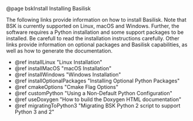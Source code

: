


@page bskInstall Installing Basilisk


The following links provide information on how to install Basilisk.  Note that BSK is currently supported on Linux, macOS and Windows.  Further, the software requires a Python installation and some support packages to be installed.  Be carefull to read the installation instructions carefully.  Other links provide information on optional packages and Basilisk capabilities, as well as how to generate the documentation.
- @ref installLinux        "Linux Installation"
- @ref installMacOS        "macOS Installation"
- @ref installWindows      "Windows Installation"
- @ref installOptionalPackages "Installing Optional Python Packages"
- @ref cmakeOptions         "Cmake Flag Options"
- @ref customPython         "Using a Non-Default Python Configuration"
- @ref useDoxygen           "How to build the Doxygen HTML documentation"
- @ref migratingToPython3   "Migrating BSK Python 2 script to support Python 3 and 2"
